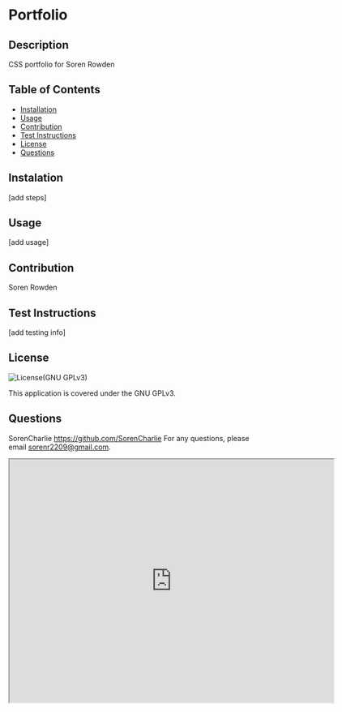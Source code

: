 
# Portfolio

## Description
CSS portfolio for Soren Rowden

## Table of Contents
- [Installation](#installation)
- [Usage](#usage)
- [Contribution](#contribution)
- [Test Instructions](#test-instructions)
- [License](#license)
- [Questions](#questions)

## Instalation
[add steps]

## Usage
[add usage]

## Contribution
Soren Rowden

## Test Instructions
[add testing info]

## License
![License](https://img.shields.io/badge/License-GPLv3-blue.svg)(GNU GPLv3)

This application is covered under the GNU GPLv3.

## Questions
SorenCharlie https://github.com/SorenCharlie 
For any questions, please email sorenr2209@gmail.com.

<iframe src="https://drive.google.com/file/d/1rTys_y9wW5oiWbLYlGPIt3n95I1DcE_Y/preview" width="640" height="480"></iframe>
